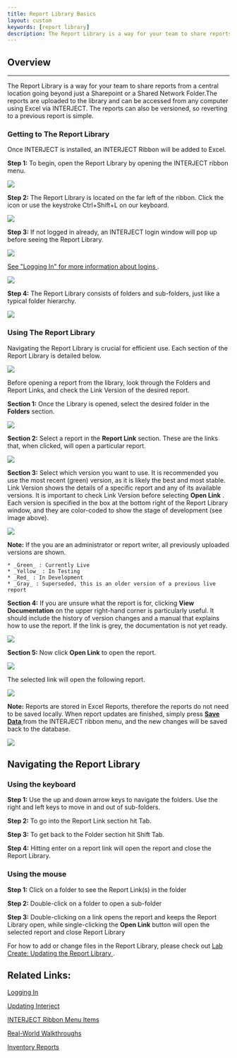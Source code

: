 ```yaml
---
title: Report Library Basics
layout: custom
keywords: [report library]
description: The Report Library is a way for your team to share reports from a central location going beyond just a Sharepoint or a Shared Network Folder.The reports are uploaded to the library and can be accessed from any computer using Excel via INTERJECT.
---
```


##  **Overview**
---

The Report Library is a way for your team to share reports from a central location going beyond just a Sharepoint or a Shared Network Folder.The reports are uploaded to the library and can be accessed from any computer using Excel via INTERJECT. The reports can also be versioned, so reverting to a previous report is simple. 

###  Getting to The Report Library 

Once INTERJECT is installed, an INTERJECT Ribbon will be added to Excel. 

**Step 1:** To begin, open the Report Library by opening the INTERJECT ribbon menu. 

![](/images/ReportLibraryBasics/1.01GettingtoRL-InterjectTab.png)

**Step 2:** The Report Library is located on the far left of the ribbon. Click the icon or use the keystroke  Ctrl+Shift+L on our keyboard. 

![](/images/ReportLibraryBasics/1.02GettingtoRL-ClickRL.png)

**Step 3:** If not logged in already, an INTERJECT login window will pop up before seeing the Report Library. 

![](/images/ReportLibraryBasics/1.03GettingtoRL-Login-Form.png)

[ See "Logging In" for more information about logins ](/wAbout/Logging-In). 

![](/images/ReportLibraryBasics/image2017-8-2_16-3-54.png)

**Step 4:** The Report Library consists of folders and sub-folders, just like a typical folder hierarchy. 

![](/images/ReportLibraryBasics/image2017-8-4_13-27-29.png)

###  Using The Report Library 

Navigating the Report Library is crucial for efficient use. Each section of the Report Library is detailed below. 

![](/images/ReportLibraryBasics/image2017-8-7_9-6-3.png)

Before opening a report from the library, look through the Folders and Report Links, and check the Link Version of the desired report. 

**Section 1:** Once the Library is opened, select the desired folder in the **Folders** section. 

![](/images/ReportLibraryBasics/2.01UsingtheRL-Folders.png)

**Section 2:** Select a report in the **Report Link** section. These are the links that, when clicked, will open a particular report. 

![](/images/ReportLibraryBasics/2.02UsingtheRL-Report-Links.png)

**Section 3:** Select which version you want to use. It is recommended you use the most recent (green) version, as it is likely the best and most stable. Link Version shows the details of a specific report and any of its available versions. It is important to check Link Version before selecting **Open Link** . Each version is specified in the box at the bottom right of the Report Library window, and they are color-coded to show the stage of development (see image above). 

![](/images/ReportLibraryBasics/2.03UsingtheRL-LinkVersion.png)   

**Note:** If the you are an administrator or report writer, all previously uploaded versions are shown.

    * _Green_ : Currently Live 
    * _Yellow_ : In Testing 
    * _Red_ : In Development 
    * _Gray_ : Superseded, this is an older version of a previous live report 

**Section 4:** If you are unsure what the report is for, clicking **View Documentation** on the upper right-hand corner is particularly useful. It should include the history of version changes and a manual that explains how to use the report. If the link is grey, the documentation is not yet ready. 

 ![](/images/ReportLibraryBasics/2.05UsingtheRL-ViewDocumentation.png)   

**Section 5:** Now click **Open Link** to open the report. 

 ![](/images/ReportLibraryBasics/2.04UsingtheRL-OpenLink.png)   

The selected link will open the following report. 

![](/images/ReportLibraryBasics/image2017-6-16_13-50-21.png)

**Note:** Reports are stored in Excel Reports, therefore the reports do not need to be  saved locally. When report updates are finished, simply press [ **Save Data** ](/wGetStarted/INTERJECT-Ribbon-Menu-Items.html) from the INTERJECT ribbon menu, and the new changes will be saved back to the database. 

![](/images/ReportLibraryBasics/image2017-8-7_9-53-27.png)

##  Navigating the Report Library 

###  Using the keyboard 

**Step 1:** Use the up and down arrow keys to navigate the folders. Use the right and left keys to move in and out of sub-folders. 

**Step 2:** To go into the Report Link section hit Tab. 

**Step 3:** To get back to the Folder section hit Shift Tab. 

**Step 4:** Hitting enter on a report link will open the report and close the Report Library. 

###  Using the mouse 

**Step 1:** Click on a folder to see the Report Link(s) in the folder 

**Step 2:** Double-click on a folder to open a sub-folder 

**Step 3:** Double-clicking on a link opens the report and keeps the Report Library open, while single-clicking the **Open Link** button will open the selected report and close Report Library 
    

For how to add or change files in the Report Library, please check out [ Lab Create: Updating the Report Library ](/wGetStarted/L-Create-UpdatingReportLibrary) . 



##  Related Links: 

[ Logging In ](/wAbout/Logging-In.html)

[ Updating Interject ](/wAbout/Updating-INTERJECT.html)

[ INTERJECT Ribbon Menu Items ](/wGetStarted/INTERJECT-Ribbon-Menu-Items.html)

[ Real-World Walkthroughs ](/wAbout/Real-World-Walkthroughs.html)

[ Inventory Reports ](/wAbout/Inventory-Reports.html)

  

